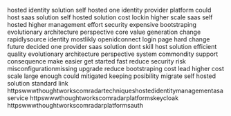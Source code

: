 hosted identity solution self hosted one identity provider platform could host saas solution self hosted solution cost lockin higher scale saas self hosted higher management effort security expensive bootstraping evolutionary architecture perspective core value generation change rapidlysource identity mostlikly openidconnect login page hard change future decided one provider saas solution dont skill host solution efficient quality evolutionary architecture perspective system commondity support consequence make easier get started fast reduce security risk misconfigurationmissing upgrade reduce bootstraping cost lead higher cost scale large enough could mitigated keeping posibility migrate self hosted solution standard link httpswwwthoughtworkscomradartechniqueshostedidentitymanagementasaservice httpswwwthoughtworkscomradarplatformskeycloak httpswwwthoughtworkscomradarplatformsauth